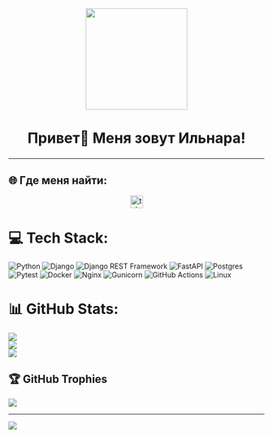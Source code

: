 <div id="header" align="center">
  <img src="https://media4.giphy.com/media/v1.Y2lkPTc5MGI3NjExcTRzZ3JxY3RkbHNwZjZ2dWtnZ3JsYWprcWQybXFubHdsbzYxNjJsYyZlcD12MV9pbnRlcm5hbF9naWZfYnlfaWQmY3Q9Zw/DN0VIGdNuIhGpO1TQP/giphy.gif" width="200"/>
</div>


###

<h1 align="center">Привет👋 Меня зовут Ильнара!</h1>

###
-----------------------

## 🌐 Где меня найти:
<div align="center">  
  <a href="https://t.me/ilnaraal" target="_blank">
    <img src="https://img.shields.io/static/v1?message=Telegram&logo=telegram&label=&color=2CA5E0&logoColor=white&labelColor=&style=for-the-badge" height="25" alt="telegram logo"  />
  </a>
</div>

# 💻 Tech Stack:
![Python](https://img.shields.io/badge/python-3670A0?style=for-the-badge&logo=python&logoColor=ffdd54) 
![Django](https://img.shields.io/badge/django-%23092E20.svg?style=for-the-badge&logo=django&logoColor=white)
![Django REST Framework](https://img.shields.io/badge/DRF-CA4245?style=for-the-badge&logo=django&logoColor=white)
![FastAPI](https://img.shields.io/badge/FastAPI-005571?style=for-the-badge&logo=fastapi) 
![Postgres](https://img.shields.io/badge/postgres-%23316192.svg?style=for-the-badge&logo=postgresql&logoColor=white)
![Pytest](https://img.shields.io/badge/pytest-%23ffffff.svg?style=for-the-badge&logo=pytest&logoColor=2f9fe3)
![Docker](https://img.shields.io/badge/docker-%230db7ed.svg?style=for-the-badge&logo=docker&logoColor=white)
![Nginx](https://img.shields.io/badge/Nginx-009639?style=for-the-badge&logo=nginx&logoColor=white)
![Gunicorn](https://img.shields.io/badge/gunicorn-%298729.svg?style=for-the-badge&logo=gunicorn&logoColor=white) 
![GitHub Actions](https://img.shields.io/badge/github%20actions-%232671E5.svg?style=for-the-badge&logo=githubactions&logoColor=white)
![Linux](https://img.shields.io/badge/Linux-FCC624?style=for-the-badge&logo=linux&logoColor=black)

# 📊 GitHub Stats:
![](https://github-readme-stats.vercel.app/api?username=ilnaral&theme=tokyonight_border=false&include_all_commits=false&count_private=false)<br/>
![](https://nirzak-streak-stats.vercel.app/?user=ilnaral&theme=tokyonight_border=false)<br/>
![](https://github-readme-stats.vercel.app/api/top-langs/?username=ilnaral&theme=tokyonight_border=false&include_all_commits=false&count_private=false&layout=compact)


## 🏆 GitHub Trophies
![](https://github-profile-trophy.vercel.app/?username=ilnaral&theme=tokyonight&no-frame=false&no-bg=true&margin-w=4)

---
[![](https://visitcount.itsvg.in/api?id=ilnaral&icon=7&color=0)](https://visitcount.itsvg.in)

